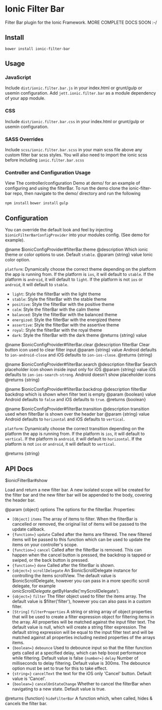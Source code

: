 Ionic Filter Bar
===================

Filter Bar plugin for the Ionic Framework.  MORE COMPLETE DOCS SOON :-/

## Install

`bower install ionic-filter-bar`

## Usage

### JavaScript

Include `dist/ionic.filter.bar.js` in your index.html or grunt/gulp or usemin configuration.
Add `jett.ionic.filter.bar` as a module dependency of your app module.


### CSS

Include `dist/ionic.filter.bar.css` in your index.html or grunt/gulp or usemin configuration.


### SASS Overrides

Include `scss/ionic.filter.bar.scss` in your main scss file above any custom filter bar scss styles.  You will also
need to import the ionic scss before including `ionic.filter.bar.scss`

### Controller and Configuration Usage

View The controller/configuration Demo at demo/ for an example of configuring and using the filterBar.  To run the demo
clone the ionic-filter-bar repo, then navigate to the demo/ directory and run the following

`npm install`
`bower install`
`gulp`

## Configuration

  You can override the default look and feel by injecting `$ionicFilterBarConfigProvider` into your modules config.
  (See demo for example).

  @name $ionicConfigProvider#filterBar.theme
  @description Which ionic theme or color options to use. Default `stable`.
  @param {string} value Ionic color option.

  `platform`: Dynamically choose the correct theme depending on the platform the app is running from. If the
  platform is `ios`, it will default to `stable`.  If the platform is `android`, it will default to `light`.
  If the platform is not `ios` or `android`, it will default to `stable`.

  - `light`: Style the filterBar with the light theme
  - `stable`: Style the filterBar with the stable theme
  - `positive`: Style the filterBar with the positive theme
  - `calm`: Style the filterBar with the calm theme
  - `balanced`: Style the filterBar with the balanced theme
  - `energized`: Style the filterBar with the energized theme
  - `assertive`: Style the filterBar with the assertive theme
  - `royal`: Style the filterBar with the royal theme
  - `dark`: Style the filterBar with the dark theme
  @returns {string} value


  @name $ionicConfigProvider#filterBar.clear
  @description filterBar Clear button icon used to clear filter input
  @param {string} value Android defaults to `ion-android-close` and iOS defaults to `ion-ios-close`.
  @returns {string}


  @name $ionicConfigProvider#filterBar.search
  @description filterBar Search placeholder icon shown inside input only for iOS
  @param {string} value iOS defaults to `ion-ios-search-strong`.  Android doesn't show placeholder icons
  @returns {string}


  @name $ionicConfigProvider#filterBar.backdrop
  @description filterBar backdrop which is shown when filter text is empty
  @param {boolean} value Android defaults to `false` and iOS defaults to `true`.
  @returns {boolean}


  @name $ionicConfigProvider#filterBar.transition
  @description transition used when filterBar is shown over the header bar
  @param {string} value Android defaults to `horizontal` and iOS defaults to `vertical`.

  `platform`: Dynamically choose the correct transition depending on the platform the app is running from.
  If the platform is `ios`, it will default to `vertical`.  If the platform is `android`, it will default
  to `horizontal`. If the platform is not `ios` or `android`, it will default to `vertical`.

  @returns {string}


## API Docs

  $ionicFilterBar#show

  Load and return a new filter bar.  A new isolated scope will be created for the filter bar and the new filter bar
  will be appended to the body, covering the header bar.
         
  @param {object} options The options for the filterBar. Properties:
         
  - `[Object]` `items` The array of items to filter.  When the filterBar is cancelled or removed, the original
              list of items will be passed to the update callback.
  - `{function=}` `update` Called after the items are filtered.  The new filtered items will be passed
              to this function which can be used to update the items on your controller's scope.
  - `{function=}` `cancel` Called after the filterBar is removed.  This can happen when the cancel
              button is pressed, the backdrop is tapped or swiped, or the back button is pressed.
  - `{function=}` `done` Called after the filterBar is shown.
  - `{object=}` `scrollDelegate` An $ionicScrollDelegate instance for controlling the items scrollView.
              The default value is $ionicScrollDelegate, however you can pass in a more specific scroll delegate,
              for example $ionicScrollDelegate.$getByHandle('myScrollDelegate').
  - `{object=}` `filter` The filter object used to filter the items array.  The default value is
              $filter('filter'), however you can also pass in a custom filter.
  - `[String]` `filterProperties` A string or string array of object properties that will be used to create a
              filter expression object for filtering items in the array.  All properties will be matched against the
              input filter text.  The default value is null, which will create a string filter expression.  The default
              string expression will be equal to the input filter text and will be matched against all properties
              including nested properties of the arrays items.
  - `{boolean=}` `debounce` Used to debounce input so that the filter function gets called at a specified delay,
              which can help boost performance while filtering.  Default value is false
              `{number=}` `delay` Number of milliseconds to delay filtering.  Default value is 300ms.  The debounce
              option must be set to true for this to take effect.
  - `{string=}` `cancelText` the text for the iOS only 'Cancel' button.  Default value is 'Cancel'.
  - `{boolean=}` `cancelOnStateChange` Whether to cancel the filterBar when navigating
              to a new state.  Default value is true.

  @returns {function} `hideFilterBar` A function which, when called, hides & cancels the filter bar.



